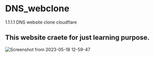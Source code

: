# DNS_webclone
1.1.1.1 DNS website clone cloudflare

## This website craete for just learning purpose.
 

![Screenshot from 2023-05-18 12-59-47](https://github.com/Nickpatel008/DNS_webclone/assets/54436939/e582fd28-6d18-4abc-a8f3-aa42d74e524e)
